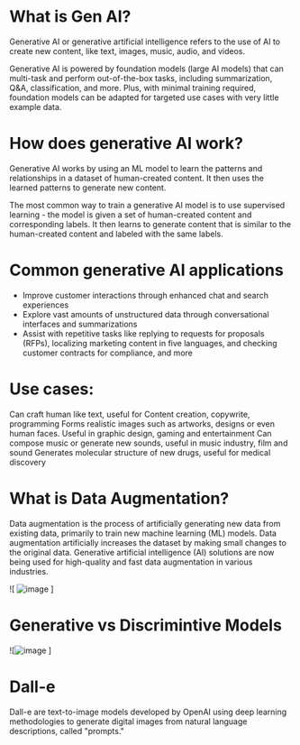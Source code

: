# What is Gen AI?
Generative AI or generative artificial intelligence refers to the use of AI to create new content, like text, images, music, audio, and videos.

Generative AI is powered by foundation models (large AI models) that can multi-task and perform out-of-the-box tasks, including summarization, Q&A, classification, and more. Plus, with minimal training required, foundation models can be adapted for targeted use cases with very little example data. 

# How does generative AI work?
Generative AI works by using an ML model to learn the patterns and relationships in a dataset of human-created content. It then uses the learned patterns to generate new content. 

The most common way to train a generative AI model is to use supervised learning - the model is given a set of human-created content and corresponding labels. It then learns to generate content that is similar to the human-created content and labeled with the same labels.

# Common generative AI applications
- Improve customer interactions through enhanced chat and search experiences 
- Explore vast amounts of unstructured data through conversational interfaces and summarizations 
- Assist with repetitive tasks like replying to requests for proposals (RFPs), localizing marketing content in five languages, and checking customer contracts for compliance, and more

# Use cases:
Can craft human like text, useful for Content creation, copywrite, programming
Forms realistic images  such as artworks, designs or even human faces. Useful in graphic design, gaming and entertainment
Can compose music or generate new sounds, useful in music industry, film and sound
Generates molecular structure of new drugs, useful for medical discovery

# What is Data Augmentation?
Data augmentation is the process of artificially generating new data from existing data, primarily to train new machine learning (ML) models. Data augmentation artificially increases the dataset by making small changes to the original data. Generative artificial intelligence (AI) solutions are now being used for high-quality and fast data augmentation in various industries.

![ ![image](https://github.com/InaArya/AIML_Notes/assets/95537907/b8d8d19a-db9d-408d-915a-d100d7a7cddb)
]

# Generative vs Discrimintive Models

![![image](https://github.com/InaArya/AIML_Notes/assets/95537907/008e4e8e-b1d2-4427-9fe5-8780cae965db)
]

# Dall-e
Dall-e are text-to-image models developed by OpenAI using deep learning methodologies to generate digital images from natural language descriptions, called "prompts."
